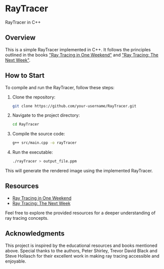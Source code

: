 # RayTracer

RayTracer in C++

## Overview

This is a simple RayTracer implemented in C++. It follows the principles outlined in the books ["Ray Tracing in One Weekend"](https://raytracing.github.io/books/RayTracingInOneWeekend.html) and ["Ray Tracing: The Next Week"](https://raytracing.github.io/books/RayTracingTheNextWeek.html).

## How to Start

To compile and run the RayTracer, follow these steps:

1. Clone the repository:

    ```bash
    git clone https://github.com/your-username/RayTracer.git
    ```

2. Navigate to the project directory:

    ```bash
    cd RayTracer
    ```

3. Compile the source code:

    ```bash
    g++ src/main.cpp -o rayTracer
    ```

4. Run the executable:

    ```bash
    ./rayTracer > output_file.ppm
    ```

This will generate the rendered image using the implemented RayTracer.

## Resources

- [Ray Tracing in One Weekend](https://raytracing.github.io/books/RayTracingInOneWeekend.html)
- [Ray Tracing: The Next Week](https://raytracing.github.io/books/RayTracingTheNextWeek.html)

Feel free to explore the provided resources for a deeper understanding of ray tracing concepts.

## Acknowledgments

This project is inspired by the educational resources and books mentioned above. Special thanks to the authors, Peter Shirley, Trevor David Black and Steve Hollasch for their excellent work in making ray tracing accessible and enjoyable.
